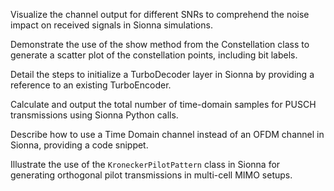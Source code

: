 Visualize the channel output for different SNRs to comprehend the noise impact on received signals in Sionna simulations.

Demonstrate the use of the show method from the Constellation class to generate a scatter plot of the constellation points, including bit labels.

Detail the steps to initialize a TurboDecoder layer in Sionna by providing a reference to an existing TurboEncoder.

Calculate and output the total number of time-domain samples for PUSCH transmissions using Sionna Python calls.

Describe how to use a Time Domain channel instead of an OFDM channel in Sionna, providing a code snippet.

Illustrate the use of the `KroneckerPilotPattern` class in Sionna for generating orthogonal pilot transmissions in multi-cell MIMO setups.

